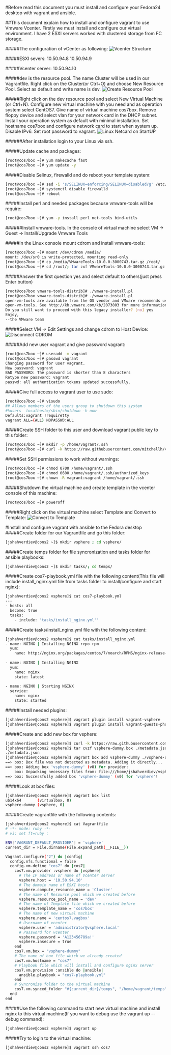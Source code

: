 #Before read this document you must install and configure your Fedora24 desktop with vagrant and ansible.

##This document explain how to install and configure vagrant to use Vmware Vcenter. Firstly we must install and configure our virtual environment. I have 2 ESXI servers worked with clustered storage from FC storage.

#####The configuration of vCenter as following:
![Vcenter Structure](images/vcenter-structure.png)

#####ESXI severs:
10.50.94.8
10.50.94.9

#####Vcenter server:
10.50.94.10

#####dev is the resource pool. The name Cluster will be used in our Vagrantfile. Right click on the Cluster(or Ctrl+O) and choose New Resource Pool. Select as default and write name is dev.
![Create Resource Pool](images/create-resource-pool.png)

#####Right click on the dev resource pool and select New Virtual Machine (or Ctrl+N). Configure new virtual machine with you need and as operation system select CentOS7. Give name of virtual machine cos7box. Remove floppy device and select vlan for your network card in the DHCP subnet. Install your operation system as default with minimal installation. Set hostname cos7box and configure network card to start when system up. Disable IPv6. Set root password to vagrant.
![Linux Netcard on StartUP](images/linux-network-card-startup.png)

######After installation login to your Linux via ssh. 

#####Update cache and packages:
```sh
[root@cos7box ~]# yum makecache fast
[root@cos7box ~]# yum update -y
```

#####Disable Selinux, firewalld and do reboot your template system:
```sh
[root@cos7box ~]# sed -i 's/SELINUX=enforcing/SELINUX=disabled/g' /etc/selinux/config
[root@cos7box ~]# systemctl disable firewalld
[root@cos7box ~]# reboot
```
#####Install perl and needed packages because vmware-tools will be require:
```sh
[root@cos7box ~]# yum -y install perl net-tools bind-utils
```
######Install vmware-tools. In the console of virtual machine select VM -> Guest -> Install/Upgrade Vmware Tools 

#####In the Linux console mount cdrom and install vmware-tools:
```sh
[root@cos7box ~]# mount /dev/cdrom /media/
mount: /dev/sr0 is write-protected, mounting read-only
[root@cos7box ~]# cp /media/VMwareTools-10.0.0-3000743.tar.gz /root/
[root@cos7box ~]# cd /root/; tar zxf VMwareTools-10.0.0-3000743.tar.gz ; cd vmware-tools-distrib/
```

#####Answer the first question yes and select default to others(just press Enter button)
```sh
[root@cos7box vmware-tools-distrib]# ./vmware-install.pl
[root@cos7box vmware-tools-distrib]# ./vmware-install.pl
open-vm-tools are available from the OS vendor and VMware recommends using
open-vm-tools. See http://kb.vmware.com/kb/2073803 for more information.
Do you still want to proceed with this legacy installer? [no] yes
Enjoy,
--the VMware team
```

#####Select VM -> Edit Settings and change cdrom to Host Device:
![Disconnect CDROM](images/unlock-cdrom.png)

#####Add new user vagrant and give password vagrant:
```sh
[root@cos7box ~]# useradd -m vagrant
[root@cos7box ~]# passwd vagrant
Changing password for user vagrant.
New password: vagrant
BAD PASSWORD: The password is shorter than 8 characters
Retype new password: vagrant
passwd: all authentication tokens updated successfully.
```

#####Give full access to vagrant user to use sudo:
```sh
[root@cos7box ~]# visudo
## Allows members of the users group to shutdown this system
#%users  localhost=/sbin/shutdown -h now
Defaults:vagrant !requiretty
vagrant ALL=(ALL) NOPASSWD:ALL
```

#####Create SSH folder to this user and download vagrant public key to this folder:
```sh
[root@cos7box ~]# mkdir -p /home/vagrant/.ssh
[root@cos7box ~]# curl -k https://raw.githubusercontent.com/mitchellh/vagrant/master/keys/vagrant.pub -o /home/vagrant/.ssh/authorized_keys
```

#####Set SSH permissions to work without warnings:
```sh
[root@cos7box ~]# chmod 0700 /home/vagrant/.ssh
[root@cos7box ~]# chmod 0600 /home/vagrant/.ssh/authorized_keys
[root@cos7box ~]# chown -R vagrant:vagrant /home/vagrant/.ssh
```

#####Shutdown the virtual machine and create template in the vcenter console of this machine:
```sh
[root@cos7box ~]# poweroff
```

#####Right click on the virtual machine select Template and Convert to Template:
![Convert to Template](images/create-template.png)


#Install and configure vagrant with ansible to the Fedora desktop
#####Create folder for our Vagrantfile and go this folder:
```sh
[jshahverdiev@cons2 ~]$ mkdir vsphere ; cd vsphere/
```

#####Create temps folder for file syncronization and tasks folder for ansible playbooks:
```sh
[jshahverdiev@cons2 ~]$ mkdir tasks/; cd temps/
```

#####Create cos7-playbook.yml file with the following content(This file will include install_nginx.yml file from tasks folder to install/configure and start nginx):
```sh
[jshahverdiev@cons2 vsphere]$ cat cos7-playbook.yml 
---
- hosts: all
  become: true
  tasks:
    - include: 'tasks/install_nginx.yml''
```

#####Create tasks/install_nginx.yml file with the following content:
```sh
[jshahverdiev@cons2 vsphere]$ cat tasks/install_nginx.yml 
- name: NGINX | Installing NGINX repo rpm
  yum:
    name: http://nginx.org/packages/centos/7/noarch/RPMS/nginx-release-centos-7-0.el7.ngx.noarch.rpm
 
- name: NGINX | Installing NGINX
  yum:
    name: nginx
    state: latest
 
- name: NGINX | Starting NGINX
  service:
    name: nginx
    state: started 
```

#####Install needed plugins:
```sh
[jshahverdiev@cons2 vsphere]$ vagrant plugin install vagrant-vsphere  
[jshahverdiev@cons2 vsphere]$ vagrant plugin install vagrant-guests-photon
```

#####Create and add new box for vsphere:
```sh
[jshahverdiev@cons2 vsphere]$ curl -k https://raw.githubusercontent.com/nsidc/vagrant-vsphere/master/example_box/metadata.json -O
[jshahverdiev@cons2 vsphere]$ tar cvzf vsphere-dummy.box ./metadata.json 
./metadata.json
[jshahverdiev@cons2 vsphere]$ vagrant box add vsphere-dummy ./vsphere-dummy.box
==> box: Box file was not detected as metadata. Adding it directly...
==> box: Adding box 'vsphere-dummy' (v0) for provider: 
    box: Unpacking necessary files from: file:///home/jshahverdiev/vsphere/vsphere-dummy.box
==> box: Successfully added box 'vsphere-dummy' (v0) for 'vsphere'!
```

#####Look at box files:
```sh
[jshahverdiev@cons2 vsphere]$ vagrant box list 
ub14x64       (virtualbox, 0)
vsphere-dummy (vsphere, 0)
```

#####Create vagrantfile with the following contents:
```sh
[jshahverdiev@cons2 vsphere]$ cat Vagrantfile 
# -*- mode: ruby -*-
# vi: set ft=ruby :

ENV['VAGRANT_DEFAULT_PROVIDER'] = 'vsphere'
current_dir = File.dirname(File.expand_path(__FILE__))

Vagrant.configure("2") do |config|
  config.nfs.functional = false
  config.vm.define "cos7" do |cos7|
    cos7.vm.provider :vsphere do |vsphere|
      # The IP address or name of Vcenter server
      vsphere.host = '10.50.94.10'
      # The domain name of ESXI hosts
      vsphere.compute_resource_name = 'Cluster'
      # The name of Resource pool which we created before
      vsphere.resource_pool_name = 'dev'
      # The name of Template file which we created before
      vsphere.template_name = 'cos7box'
      # The name of new virtual machine
      vsphere.name = 'centos7.vagbox'
      # Username of vcenter 
      vsphere.user = 'administrator@vsphere.local'
      # Password for vcenter
      vsphere.password = 'A123456789a!'
      vsphere.insecure = true
    end
    cos7.vm.box = "vsphere-dummy"
    # The name of box file which we already created
    cos7.vm.hostname = "cos7"
    # Playbook file which will install and configure nginx server
    cos7.vm.provision :ansible do |ansible|
      ansible.playbook = "cos7-playbook.yml"
    end
    # Syncronize folder to the virtual machine
    cos7.vm.synced_folder "#{current_dir}/temps", "/home/vagrant/temps", owner: "vagrant", group: "vagrant"
  end
end  
```

#####Use the following command to start new virtual machine and install nginx to this virtual machine(If you want to debug use the vagrant up --debug command):
```sh
[jshahverdiev@cons2 vsphere]$ vagrant up
```

#####Try to login to the virtual machine:
```sh
[jshahverdiev@cons2 vsphere]$ vagrant ssh cos7
```
